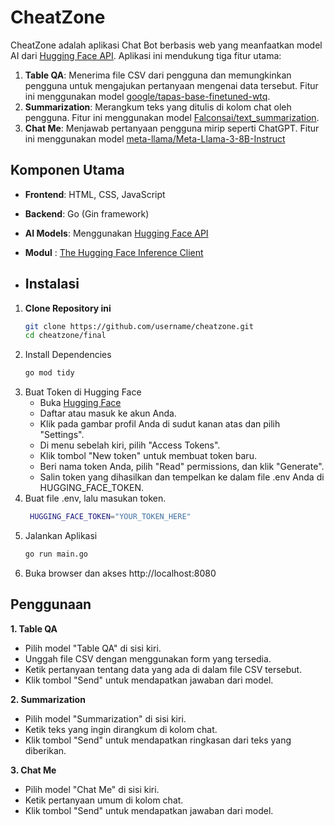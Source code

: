 # CheatZone

CheatZone adalah aplikasi Chat Bot berbasis web yang meanfaatkan model AI dari [Hugging Face API](https://huggingface.co/). Aplikasi ini mendukung tiga fitur utama:
1. **Table QA**: Menerima file CSV dari pengguna dan memungkinkan pengguna untuk mengajukan pertanyaan mengenai data tersebut. Fitur ini menggunakan model [google/tapas-base-finetuned-wtq](https://huggingface.co/google/tapas-base-finetuned-wtq).
2. **Summarization**: Merangkum teks yang ditulis di kolom chat oleh pengguna. Fitur ini menggunakan model [Falconsai/text_summarization](https://huggingface.co/Falconsai/text_summarization).
3. **Chat Me**: Menjawab pertanyaan pengguna mirip seperti ChatGPT. Fitur ini menggunakan model [meta-llama/Meta-Llama-3-8B-Instruct](https://huggingface.co/meta-llama/Meta-Llama-3-8B-Instruct)

## Komponen Utama

- **Frontend**: HTML, CSS, JavaScript
- **Backend**: Go (Gin framework)
- **AI Models**: Menggunakan [Hugging Face API](https://huggingface.co/)
- **Modul** : [The Hugging Face Inference Client](https://github.com/hupe1980/go-huggingface)

- ## Instalasi
  
1. **Clone Repository ini**
     ```bash
     git clone https://github.com/username/cheatzone.git
     cd cheatzone/final
     ```
2. Install Dependencies
     ```bash
     go mod tidy
     ```
3. Buat Token di Hugging Face
   - Buka [Hugging Face](https://huggingface.co/)
   - Daftar atau masuk ke akun Anda.
   - Klik pada gambar profil Anda di sudut kanan atas dan pilih "Settings".
   - Di menu sebelah kiri, pilih "Access Tokens".
   - Klik tombol "New token" untuk membuat token baru.
   - Beri nama token Anda, pilih "Read" permissions, dan klik "Generate".
   - Salin token yang dihasilkan dan tempelkan ke dalam file .env Anda di HUGGING_FACE_TOKEN.
4. Buat file .env, lalu masukan token.
    ```bash
     HUGGING_FACE_TOKEN="YOUR_TOKEN_HERE"
     ```
5. Jalankan Aplikasi
     ```bash
     go run main.go
     ```
6. Buka browser dan akses http://localhost:8080

## Penggunaan

**1. Table QA**
- Pilih model "Table QA" di sisi kiri.
- Unggah file CSV dengan menggunakan form yang tersedia.
- Ketik pertanyaan tentang data yang ada di dalam file CSV tersebut.
- Klik tombol "Send" untuk mendapatkan jawaban dari model.

  
**2. Summarization**
- Pilih model "Summarization" di sisi kiri.
- Ketik teks yang ingin dirangkum di kolom chat.
- Klik tombol "Send" untuk mendapatkan ringkasan dari teks yang diberikan.
  
**3. Chat Me**
- Pilih model "Chat Me" di sisi kiri.
- Ketik pertanyaan umum di kolom chat.
- Klik tombol "Send" untuk mendapatkan jawaban dari model.



